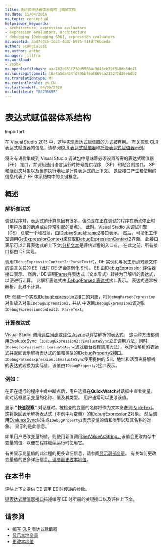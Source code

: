 ```yaml
---
title: 表达式评估器体系结构 |微软文档
ms.date: 11/04/2016
ms.topic: conceptual
helpviewer_keywords:
- architecture, expression evaluators
- expression evaluators, architecture
- debugging [Debugging SDK], expression evaluators
ms.assetid: aad7c4c6-1dc1-4d32-b975-f1fdf76bdeda
author: acangialosi
ms.author: anthc
manager: jillfra
ms.workload:
- vssdk
ms.openlocfilehash: aac782c653f230d5598a49d43eb70f548de6dc41
ms.sourcegitcommit: 16a4a5da4a4fd795b46a0869ca2152f2d36e6db2
ms.translationtype: MT
ms.contentlocale: zh-CN
ms.lasthandoff: 04/06/2020
ms.locfileid: "80738695"
---
```

# <a name="expression-evaluator-architecture"></a>表达式赋值器体系结构
> [!IMPORTANT]
> 在 Visual Studio 2015 中，这种实现表达式赋值器的方式被弃用。 有关实现 CLR 表达式赋值器的信息，请参阅[CLR 表达式赋值器](https://github.com/Microsoft/ConcordExtensibilitySamples/wiki/CLR-Expression-Evaluators)和[托管表达式赋值器示例](https://github.com/Microsoft/ConcordExtensibilitySamples/wiki/Managed-Expression-Evaluator-Sample)。

 将专有语言集成到 Visual Studio 调试包中意味着必须设置所需的表达式赋值器 （EE） 接口，并调用通用语言运行时符号提供程序 （SP） 和粘合剂接口。 SP 和活页夹对象以及当前执行地址是计算表达式的上下文。 这些接口产生和使用的信息代表了 EE 体系结构中的关键概念。

## <a name="overview"></a>概述

### <a name="parse-the-expression"></a>解析表达式
 调试程序时，表达式的计算原因有很多，但总是在正在调试的程序在断点停止时（用户放置的断点或由异常引起的断点）。 此时，Visual Studio 从调试引擎 （DE） 获取一个堆栈帧，由[IDebugStackFrame2](../../extensibility/debugger/reference/idebugstackframe2.md)接口表示。 然后，可视化工作室调用[GetExpressionContext](../../extensibility/debugger/reference/idebugstackframe2-getexpressioncontext.md)来获取[IDebugExpressionContext2](../../extensibility/debugger/reference/idebugexpressioncontext2.md)界面。 此接口表示可以计算表达式的上下文;[分析文本](../../extensibility/debugger/reference/idebugexpressioncontext2-parsetext.md)是评估过程的入口点。 在此之前，所有接口都由 DE 实现。

 调用`IDebugExpressionContext2::ParseText`时，DE 实例化与发生断点的源文件的语言关联的 EE（此时 DE 还会实例化 SH）。 EE 由[IDebugExpression 评估器](../../extensibility/debugger/reference/idebugexpressionevaluator.md)接口表示。 然后，DE 调用[Parse](../../extensibility/debugger/reference/idebugexpressionevaluator-parse.md)将表达式（文本形式）转换为已解析的表达式，以便进行计算。 此解析表达式由[IDebugParsed 表达式](../../extensibility/debugger/reference/idebugparsedexpression.md)接口表示。 表达式通常被解析，此时不计算。

 DE 创建一个实现[IDebugExpression2](../../extensibility/debugger/reference/idebugexpression2.md)接口的对象，将`IDebugParsedExpression`对象放入对象`IDebugExpression2`，并从 中返回`IDebugExpression2`该对象`IDebugExpressionContext2::ParseText`。

### <a name="evaluate-the-expression"></a>计算表达式
 Visual Studio 调用[评估同步](../../extensibility/debugger/reference/idebugexpression2-evaluatesync.md)或[评估 Async](../../extensibility/debugger/reference/idebugexpression2-evaluateasync.md)以评估解析的表达式。 这两种方法都调用[EvaluateSync（](../../extensibility/debugger/reference/idebugparsedexpression-evaluatesync.md)`IDebugExpression2::EvaluateSync`立即调用方法，同时`IDebugExpression2::EvaluateAsync`通过后台线程调用方法），以评估解析的表达式并返回表示解析表达式的值和类型的[IDebugProperty2](../../extensibility/debugger/reference/idebugproperty2.md)接口。 `IDebugParsedExpression::EvaluateSync`使用提供的 SH、地址和活页夹将解析的表达式转换为实际值，该值由`IDebugProperty2`接口表示。

### <a name="for-example"></a>例如：
 在正在运行的程序中命中断点后，用户选择在**QuickWatch**对话框中查看变量。 此对话框显示变量的名称、值及其类型。 用户通常可以更改该值。

 显示 **"快速观察"** 对话框时，被检查的变量的名称将作为文本发送到[ParseText](../../extensibility/debugger/reference/idebugexpressioncontext2-parsetext.md)。 这将返回表示解析表达式（本例中为变量）的[IDebugExpression2](../../extensibility/debugger/reference/idebugexpression2.md)对象。 然后调用[EvaluateSync](../../extensibility/debugger/reference/idebugexpression2-evaluatesync.md)以生成`IDebugProperty2`表示变量的值和类型以及其名称的对象。 显示的是此信息。

 如果用户更改变量的值，则使用新值调用[SetValueAsString，](../../extensibility/debugger/reference/idebugproperty2-setvalueasstring.md)该值会更改内存中变量的值，以便在程序继续运行时使用它。

 有关显示变量值的此过程的更多详细信息，请参阅[显示局部变量](../../extensibility/debugger/displaying-locals.md)。 有关如何更改变量值的更多详细信息[，请参阅更改本地值](../../extensibility/debugger/changing-the-value-of-a-local.md)。

## <a name="in-this-section"></a>在本节中
 [评估上下文](../../extensibility/debugger/evaluation-context.md)提供 DE 调用 EE 时传递的参数。

 [键表达式赋值器接口](../../extensibility/debugger/key-expression-evaluator-interfaces.md)描述编写 EE 时所需的关键接口以及评估上下文。

## <a name="see-also"></a>请参阅
- [编写 CLR 表达式赋值器](../../extensibility/debugger/writing-a-common-language-runtime-expression-evaluator.md)
- [显示本地变量](../../extensibility/debugger/displaying-locals.md)
- [更改本地值](../../extensibility/debugger/changing-the-value-of-a-local.md)
